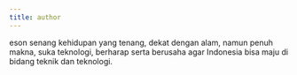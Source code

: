 ```yaml
---
title: author
---
```


eson senang kehidupan yang tenang, dekat dengan alam, namun penuh makna, suka teknologi, berharap serta berusaha agar Indonesia bisa maju di bidang teknik dan teknologi.

